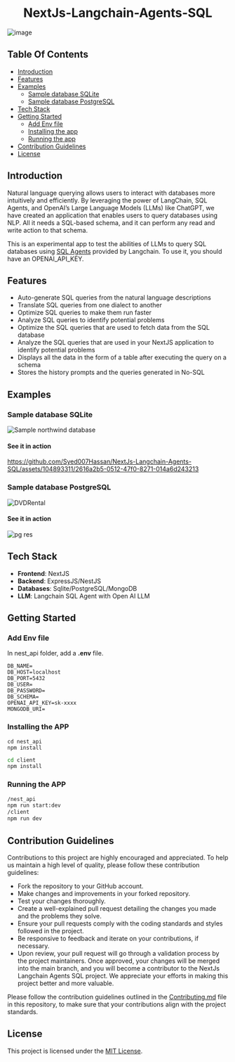 <center>

# NextJs-Langchain-Agents-SQL

</center>


![image](https://github.com/Syed007Hassan/NextJs-Langchain-Agents-SQL/assets/104893311/c428f51b-bf0c-4960-a873-744567a2f1b3)

## Table Of Contents

- [Introduction](#introduction)
- [Features](#features)
- [Examples](#examples)
    - [Sample database SQLite](#sample-database-sqlite)
    - [Sample database PostgreSQL](#sample-database-postgresql)
- [Tech Stack](#tech-stack)
- [Getting Started](#getting-started)
    - [Add Env file](#add-env-file)
    - [Installing the app](#installing-the-app)
    - [Running the app](#running-the-app)
- [Contribution Guidelines](#contribution-guidelines)
- [License](#license)

## Introduction

Natural language querying allows users to interact with databases more intuitively and efficiently. By leveraging the power of LangChain, SQL Agents, and OpenAI’s Large Language Models (LLMs) like ChatGPT, we have created an application that enables users to query databases using NLP. All it needs a SQL-based schema, and it can perform any read and write action to that schema.

This is an experimental app to test the abilities of LLMs to query SQL databases using [SQL Agents](https://github.com/Syed007Hassan/Langchain) provided by Langchain.
To use it, you should have an OPENAI_API_KEY.

## Features
- Auto-generate SQL queries from the natural language descriptions
- Translate SQL queries from one dialect to another
- Optimize SQL queries to make them run faster
- Analyze SQL queries to identify potential problems
- Optimize the SQL queries that are used to fetch data from the SQL database
- Analyze the SQL queries that are used in your NextJS application to identify potential problems
- Displays all the data in the form of a table after executing the query on a schema
- Stores the history prompts and the queries generated in No-SQL

## Examples 

### Sample database SQLite
![Sample northwind database](https://user-images.githubusercontent.com/1945179/233065892-25edda54-01a2-467d-8a72-b96a30c71a5a.png)

#### See it in action

https://github.com/Syed007Hassan/NextJs-Langchain-Agents-SQL/assets/104893311/2616a2b5-0512-47f0-8271-014a6d243213

### Sample database PostgreSQL
![DVDRental](https://github.com/Syed007Hassan/NextJs-Langchain-Agents-SQL/assets/104893311/ec2eda87-8f98-42da-9b2e-db2ed1998d29)

#### See it in action

![pg res](https://github.com/Syed007Hassan/NextJs-Langchain-Agents-SQL/assets/104893311/4c8c94a2-5025-425b-ba5c-19b6036af534)

## Tech Stack
  * **Frontend**: NextJS 
  * **Backend**: ExpressJS/NestJS
  * **Databases**: Sqlite/PostgreSQL/MongoDB
  * **LLM**: Langchain SQL Agent with Open AI LLM

## Getting Started

### Add Env file 

In nest_api folder, add a **.env** file.

```bash!
DB_NAME=
DB_HOST=localhost
DB_PORT=5432
DB_USER=
DB_PASSWORD=
DB_SCHEMA=
OPENAI_API_KEY=sk-xxxx
MONGODB_URI=
```
### Installing the APP

```bash!
cd nest_api
npm install
```

```bash
cd client
npm install
```

### Running the APP

```bash
/nest_api
npm run start:dev
/client
npm run dev
```

## Contribution Guidelines

Contributions to this project are highly encouraged and appreciated. To help us maintain a high level of quality, please follow these contribution guidelines:

- Fork the repository to your GitHub account.
- Make changes and improvements in your forked repository.
- Test your changes thoroughly.
- Create a well-explained pull request detailing the changes you made and the problems they solve.
- Ensure your pull requests comply with the coding standards and styles followed in the project.
- Be responsive to feedback and iterate on your contributions, if necessary.
- Upon review, your pull request will go through a validation process by the project maintainers. Once approved, your changes will be merged into the main branch, and you will become a contributor to the NextJs Langchain Agents SQL project. We appreciate your efforts in making this project better and more valuable.

Please follow the contribution guidelines outlined in the [Contributing.md](CONTRIBUTING.md) file in this repository, to make sure that your contributions align with the project standards.

## License
This project is licensed under the [MIT License](./LICENSE).



